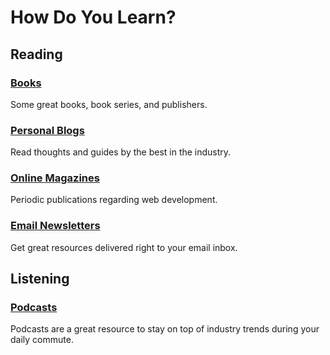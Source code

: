 # How Do You Learn?

## Reading
### [Books](/book)
Some great books, book series, and publishers.
### [Personal Blogs](/personal-blog)
Read thoughts and guides by the best in the industry.
### [Online Magazines](/magazine)
Periodic publications regarding web development.
### [Email Newsletters](/newsletter)
Get great resources delivered right to your email inbox.

## Listening
### [Podcasts](/podcast)

Podcasts are a great resource to stay on top of industry trends during your daily commute.
